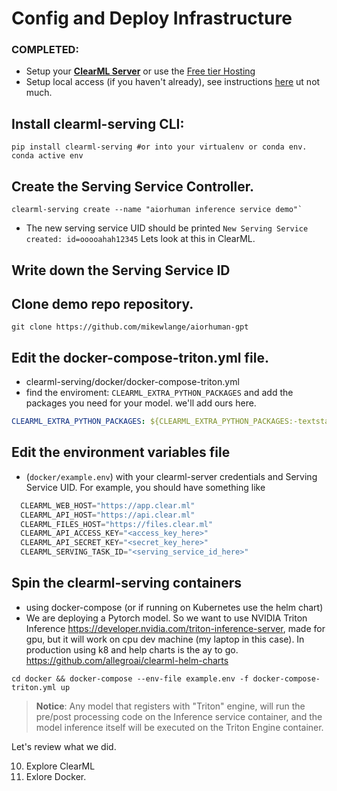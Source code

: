 # Config and Deploy Infrastructure

### COMPLETED: 
- Setup your [**ClearML Server**](https://github.com/allegroai/clearml-server) or use the [Free tier Hosting](https://app.clear.ml)
- Setup local access (if you haven't already), see instructions [here](https://clear.ml/docs/latest/docs/getting_started/ds/ds_first_steps#install-clearml)
ut not much. 

## Install clearml-serving CLI:

```shell
pip install clearml-serving #or into your virtualenv or conda env. conda active env
```

## Create the Serving Service Controller. 
```shell 
clearml-serving create --name "aiorhuman inference service demo"`
```
-   The new serving service UID should be printed `New Serving Service created: id=ooooahah12345` Lets look at this in ClearML. 

## Write down the Serving Service ID
## Clone demo repo repository. 

```shell
git clone https://github.com/mikewlange/aiorhuman-gpt 
```

## Edit the docker-compose-triton.yml file.
- clearml-serving/docker/docker-compose-triton.yml
- find the enviroment: ``CLEARML_EXTRA_PYTHON_PACKAGES`` and add the packages you need for your model. we'll add ours here. 
```yaml
CLEARML_EXTRA_PYTHON_PACKAGES: ${CLEARML_EXTRA_PYTHON_PACKAGES:-textstat empath torch transformers nltk openai datasets diffusers benepar spacy sentence_transformers optuna interpret markdown bs4}
```

## Edit the environment variables file 
- (`docker/example.env`) with your clearml-server credentials and Serving Service UID. For example, you should have something like

```python
  CLEARML_WEB_HOST="https://app.clear.ml"
  CLEARML_API_HOST="https://api.clear.ml"
  CLEARML_FILES_HOST="https://files.clear.ml"
  CLEARML_API_ACCESS_KEY="<access_key_here>"
  CLEARML_API_SECRET_KEY="<secret_key_here>"
  CLEARML_SERVING_TASK_ID="<serving_service_id_here>"
```

## Spin the clearml-serving containers 
- using docker-compose (or if running on Kubernetes use the helm chart) 
- We are deploying a Pytorch model. So we want to use NVIDIA Triton Inference https://developer.nvidia.com/triton-inference-server, made for gpu, but it will work on cpu dev machine (my laptop in this case). In production using k8 and help charts is the ay to go. https://github.com/allegroai/clearml-helm-charts 

```shell
cd docker && docker-compose --env-file example.env -f docker-compose-triton.yml up 
```

> **Notice**: Any model that registers with "Triton" engine, will run the pre/post processing code on the Inference service container, and the model inference itself will be executed on the Triton Engine container.

Let's review what we did. 

10. Explore ClearML
11. Exlore Docker. 
